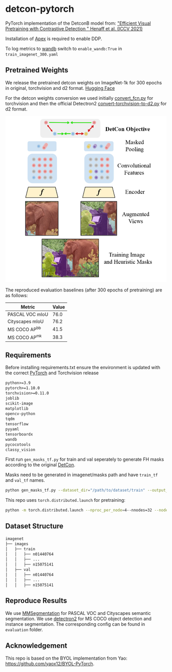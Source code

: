 # detcon-pytorch

PyTorch implementation of the DetconB model from: ["Efficient Visual Pretraining with Contrastive Detection " Henaff et al. (ICCV 2021)](https://arxiv.org/abs/2103.10957)

Installation of [Apex](https://github.com/NVIDIA/apex) is required to enable DDP.

To log metrics to [wandb](https://github.com/wandb/client) switch to `enable_wandb:True` in `train_imagenet_300.yaml`

## Pretrained Weights

We release the pretrained detcon weights on ImageNet-1k for 300 epochs in original, torchvision and d2 format. [Hugging Face](https://huggingface.co/KonstantinosKK/detcon-pytorch)

For the detcon weights conversion we used initially [convert_fcn.py](https://github.com/KKallidromitis/detcon-pytorch/blob/main/utils/convert_fcn.py) for torchvision and then the official Detectron2 [convert-torchvision-to-d2.py](https://github.com/facebookresearch/detectron2/blob/main/tools/convert-torchvision-to-d2.py) for d2 format.

<img src="https://github.com/KKallidromitis/detcon-pytorch/blob/main/detcon_graphic.PNG" width="700">

The reproduced evaluation baselines (after 300 epochs of pretraining) are as follows:

|         Metric         | Value  |
|------------------|---|
|  PASCAL VOC mIoU | 76.0 |
| Cityscapes mIoU  | 76.2  |
|    MS COCO $\text{AP}^{\text{bb}}$ | 41.5  |
|    MS COCO $\text{AP}^{\text{mk}}$ |  38.3 |

## Requirements
Before installing requirements.txt ensure the environment is updated with the correct [PyTorch](https://pytorch.org/) and Torchvision release

```
python>=3.9
pytorch>=1.10.0
torchvision>=0.11.0
joblib
scikit-image
matplotlib
opencv-python
tqdm
tensorflow
pyyaml
tensorboardx
wandb
pycocotools
classy_vision
```

First run ```gen_masks_tf.py``` for train and val seperately to generate FH masks according to the original [DetCon](https://github.com/deepmind/detcon).

Masks need to be generated in imagenet/masks path and have ```train_tf``` and ```val_tf``` names.
```bash
python gen_masks_tf.py --dataset_dir="/path/to/dataset/train" --output_dir="/path/to/dataset/masks" --mask_type="fh" --experiment_name="exp_train"
```

This repo uses `torch.distributed.launch` for pretraining:

```bash
python -m torch.distributed.launch --nproc_per_node=4--nnodes=32 --node_rank=0 --master_addr="" --master_port=12345 detconb_main.py --cfg={CONFIG_FILENAME}
```

## Dataset Structure

```none
imagenet
├── images
│   ├── train
│   │   ├── n01440764
│   │   ├── ...
│   │   ├── n15075141
│   ├── val
│   │   ├── n01440764
│   │   ├── ...
│   │   ├── n15075141
```

## Reproduce Results

We use [MMSegmentation](https://github.com/open-mmlab/mmsegmentation) for PASCAL VOC and Cityscapes semantic segmentation. We use [detectron2](https://github.com/facebookresearch/detectron2) for MS COCO object detection and instance segmentation. The corresponding config can be found in `evaluation` folder.

## Acknowledgement

This repo is based on the BYOL implementation from Yao: https://github.com/yaox12/BYOL-PyTorch.
